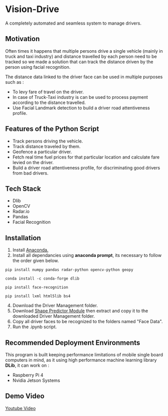 # Vision-Drive

A completely automated and seamless system to manage drivers.

## Motivation 

Often times it happens that multiple persons drive a single vehicle (mainly in truck and taxi industry) and distance travelled by each person need to be tracked so we made a solution that can track the distance driven by the person using facial recognition.

The distance data linked to the driver face can be used in multiple purposes such as :

* To levy fare of travel on the driver.
* In case of Truck-Taxi industry is can be used to process payment according to the distance travelled.
* Use Facial Landmark detection to build a driver road attentiveness profile.


## Features of the Python Script

* Track persons driving the vehicle.
* Track distance traveled by them. 
* Geofence a particular driver.
* Fetch real time fuel prices for that particular location and calculate fare levied on the driver.
* Build a driver road attentiveness profile, for discriminating good drivers from bad drivers. 

## Tech Stack

* Dlib
* OpenCV
* Radar.io
* Pandas
* Facial Recognition

## Installation

1. Install [Anaconda.](https://www.anaconda.com/)
2. Install all dependancies using **anaconda prompt**, its necessary to follow the order given below.
```
pip install numpy pandas radar-python opencv-python geopy
```
```
conda install -c conda-forge dlib
```
```
pip install face-recognition
```
```
pip install lxml html5lib bs4
```
4. Download the Driver Management folder.
5. Download [Shape Predictor Module](http://dlib.net/files/shape_predictor_68_face_landmarks.dat.bz2
) then extract and copy it to the downloaded Driver Management folder.
6. Copy all driver faces to be recognized to the folders named "Face Data".
7. Run the .ipynb script. 

## Recommended Deployment Environments

This program is built keeping performance limitations of mobile single board computers in mind, as it using high performance machine learning library **DLib**, it can work on :

* Raspberry Pi 4 
* Nvidia Jetson Systems

## Demo Video

[Youtube Video](https://youtu.be/fBEFWTpiCLo)

